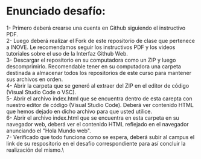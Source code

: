 # Enunciado desafío:
1- Primero deberá crearse una cuenta en Github siguiendo el instructivo PDF.\
2- Luego deberá realizar el Fork de este repositorio de clase que pertenece a INOVE. Le recomendamos seguir los instructivos PDF y los videos tutoriales sobre el uso de la Interfaz Github Web.\
3- Descargar el repositorio en su computadora como un ZIP y luego descomprimirlo. Recomendable tener en su computadora una carpeta destinada a almacenar todos los repositorios de este curso para mantener sus archivos en orden.\
4- Abrir la carpeta que se generó al extraer del ZIP en el editor de código (Visual Studio Code o VSC).\
5- Abrir el archivo index.html que se encuentra dentro de esta carepta con nuestro editor de código (Visual Studio Code). Deberá ver contenido HTML que hemos dejado en dicho archivo para que usted utilice.\
6- Abrir el archivo index.html que se encuentra en esta carpeta en su navegador web, deberá ver el contenido HTML reflejado en el navegador anunciando el "Hola Mundo web".\
7- Verificado que todo funciona como se espera, deberá subir al campus el link de su respositorio en el desafio correspondiente para así concluir la realización del mismo.\

